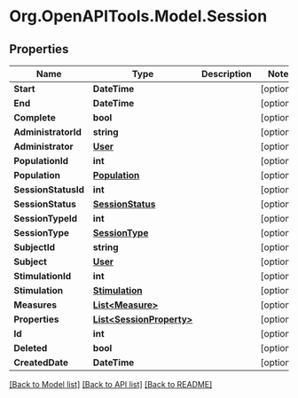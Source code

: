 # Org.OpenAPITools.Model.Session

## Properties

Name | Type | Description | Notes
------------ | ------------- | ------------- | -------------
**Start** | **DateTime** |  | [optional] 
**End** | **DateTime** |  | [optional] 
**Complete** | **bool** |  | [optional] 
**AdministratorId** | **string** |  | [optional] 
**Administrator** | [**User**](User.md) |  | [optional] 
**PopulationId** | **int** |  | [optional] 
**Population** | [**Population**](Population.md) |  | [optional] 
**SessionStatusId** | **int** |  | [optional] 
**SessionStatus** | [**SessionStatus**](SessionStatus.md) |  | [optional] 
**SessionTypeId** | **int** |  | [optional] 
**SessionType** | [**SessionType**](SessionType.md) |  | [optional] 
**SubjectId** | **string** |  | [optional] 
**Subject** | [**User**](User.md) |  | [optional] 
**StimulationId** | **int** |  | [optional] 
**Stimulation** | [**Stimulation**](Stimulation.md) |  | [optional] 
**Measures** | [**List&lt;Measure&gt;**](Measure.md) |  | [optional] 
**Properties** | [**List&lt;SessionProperty&gt;**](SessionProperty.md) |  | [optional] 
**Id** | **int** |  | [optional] 
**Deleted** | **bool** |  | [optional] 
**CreatedDate** | **DateTime** |  | [optional] 

[[Back to Model list]](../README.md#documentation-for-models) [[Back to API list]](../README.md#documentation-for-api-endpoints) [[Back to README]](../README.md)

